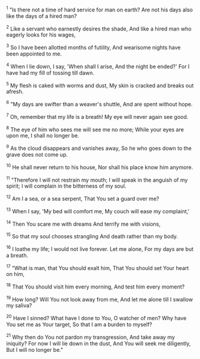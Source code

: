 <sup>1</sup> 
"Is there not a time of hard service for man on earth? Are not his days also like the days of a hired man? 

<sup>2</sup> 
Like a servant who earnestly desires the shade, And like a hired man who eagerly looks for his wages, 

<sup>3</sup> 
So I have been allotted months of futility, And wearisome nights have been appointed to me. 

<sup>4</sup> 
When I lie down, I say, 'When shall I arise, And the night be ended?' For I have had my fill of tossing till dawn. 

<sup>5</sup> 
My flesh is caked with worms and dust, My skin is cracked and breaks out afresh. 

<sup>6</sup> 
"My days are swifter than a weaver's shuttle, And are spent without hope. 

<sup>7</sup> 
Oh, remember that my life is a breath! My eye will never again see good. 

<sup>8</sup> 
The eye of him who sees me will see me no more; While your eyes are upon me, I shall no longer be. 

<sup>9</sup> 
As the cloud disappears and vanishes away, So he who goes down to the grave does not come up. 

<sup>10</sup> 
He shall never return to his house, Nor shall his place know him anymore. 

<sup>11</sup> 
"Therefore I will not restrain my mouth; I will speak in the anguish of my spirit; I will complain in the bitterness of my soul. 

<sup>12</sup> 
Am I a sea, or a sea serpent, That You set a guard over me? 

<sup>13</sup> 
When I say, 'My bed will comfort me, My couch will ease my complaint,' 

<sup>14</sup> 
Then You scare me with dreams And terrify me with visions, 

<sup>15</sup> 
So that my soul chooses strangling And death rather than my body. 

<sup>16</sup> 
I loathe my life; I would not live forever. Let me alone, For my days are but a breath. 

<sup>17</sup> 
"What is man, that You should exalt him, That You should set Your heart on him, 

<sup>18</sup> 
That You should visit him every morning, And test him every moment? 

<sup>19</sup> 
How long? Will You not look away from me, And let me alone till I swallow my saliva? 

<sup>20</sup> 
Have I sinned? What have I done to You, O watcher of men? Why have You set me as Your target, So that I am a burden to myself? 

<sup>21</sup> 
Why then do You not pardon my transgression, And take away my iniquity? For now I will lie down in the dust, And You will seek me diligently, But I will no longer be."